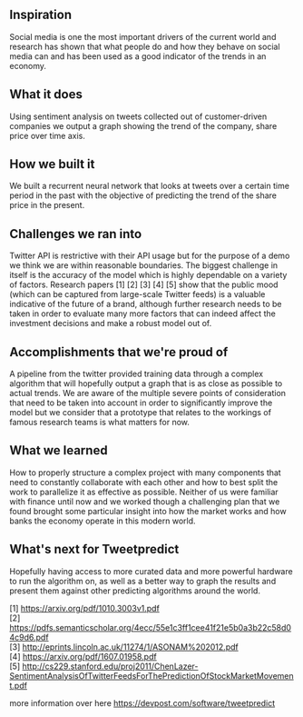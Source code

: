 ## Inspiration
Social media is one the most important drivers of the current world and research has shown that what people do and how they behave on social media can and has been used as a good indicator of the trends in an economy.

## What it does
Using sentiment analysis on tweets collected out of customer-driven companies we output a graph showing the trend of the company, share price over time axis.  

## How we built it
We built a recurrent neural network that looks at tweets over a certain time period in the past with the objective of predicting the trend of the share price in the present.

## Challenges we ran into
Twitter API is restrictive with their API usage but for the purpose of a demo we think we are within reasonable boundaries. The biggest challenge in itself is the accuracy of the model which is highly dependable on a variety of factors. Research papers [1] [2] [3] [4] [5] show that the public mood (which can be captured from large-scale Twitter feeds) is a valuable indicative of the future of a brand, although further research needs to be taken in order to evaluate many more factors that can indeed affect the investment decisions and make a robust model out of.

## Accomplishments that we're proud of
A pipeline from the twitter provided training data through a complex algorithm that will hopefully output a graph that is as close as possible to actual trends. We are aware of the multiple severe points of consideration that need to be taken into account in order to significantly improve the model but we consider that a prototype that relates to the workings of famous research teams is what matters for now.

## What we learned
How to properly structure a complex project with many components that need to constantly collaborate with each other and how to best split the work to parallelize it as effective as possible. Neither of us were familiar with finance until now and we worked though a challenging plan that we found brought some particular insight into how the market works and how banks the economy operate in this modern world.

## What's next for Tweetpredict
Hopefully having access to more curated data and more powerful hardware to run the algorithm on, as well as a better way to graph the results and present them against other predicting algorithms around the world.

[1] https://arxiv.org/pdf/1010.3003v1.pdf    
[2] https://pdfs.semanticscholar.org/4ecc/55e1c3ff1cee41f21e5b0a3b22c58d04c9d6.pdf   
[3] http://eprints.lincoln.ac.uk/11274/1/ASONAM%202012.pdf   
[4] https://arxiv.org/pdf/1607.01958.pdf   
[5] http://cs229.stanford.edu/proj2011/ChenLazer-SentimentAnalysisOfTwitterFeedsForThePredictionOfStockMarketMovement.pdf   


more information over here https://devpost.com/software/tweetpredict
